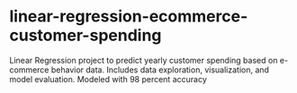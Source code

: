 # linear-regression-ecommerce-customer-spending
Linear Regression project to predict yearly customer spending based on e-commerce behavior data. Includes data exploration, visualization, and model evaluation. Modeled  with 98 percent accuracy 
